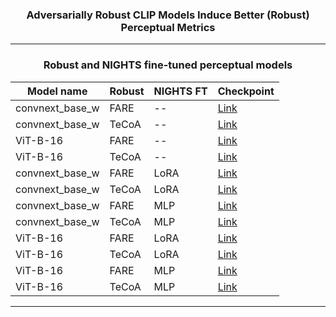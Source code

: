 <div align="center">

<h3>Adversarially Robust CLIP Models Induce Better (Robust) Perceptual Metrics</h3>
</div>

---------------------------------
<div align="center">
<h3> Robust and NIGHTS fine-tuned perceptual models</h3>
</div>

<div align="center">
	
| Model name              | Robust     | NIGHTS FT |    Checkpoint                             |
|-------------------------|------------|-------------|-------------|
| convnext_base_w | FARE  | --  |[Link](https://nc.mlcloud.uni-tuebingen.de/index.php/s/zSFgoAngcm47FZm)     |
| convnext_base_w | TeCoA  | -- | [Link](https://nc.mlcloud.uni-tuebingen.de/index.php/s/zSFgoAngcm47FZm)     |
| ViT-B-16 | FARE  | -- | [Link](https://nc.mlcloud.uni-tuebingen.de/index.php/s/zSFgoAngcm47FZm)     |
| ViT-B-16 | TeCoA  | -- | [Link](https://nc.mlcloud.uni-tuebingen.de/index.php/s/zSFgoAngcm47FZm)     |
| convnext_base_w | FARE | LoRA  | [Link](https://nc.mlcloud.uni-tuebingen.de/index.php/s/zSFgoAngcm47FZm)     |
| convnext_base_w | TeCoA | LoRA  | [Link](https://nc.mlcloud.uni-tuebingen.de/index.php/s/zSFgoAngcm47FZm)     |
| convnext_base_w | FARE | MLP  | [Link](https://nc.mlcloud.uni-tuebingen.de/index.php/s/Fb73e3i2PmWfwpN)     |
| convnext_base_w | TeCoA | MLP  | [Link](https://nc.mlcloud.uni-tuebingen.de/index.php/s/2beeHj3DZNDbswZ)     |
| ViT-B-16 | FARE | LoRA  | [Link](https://nc.mlcloud.uni-tuebingen.de/index.php/s/zSFgoAngcm47FZm)     |
| ViT-B-16 | TeCoA | LoRA  | [Link](https://nc.mlcloud.uni-tuebingen.de/index.php/s/zSFgoAngcm47FZm)     |
| ViT-B-16 | FARE | MLP  | [Link](https://nc.mlcloud.uni-tuebingen.de/index.php/s/yYSM3pd7acJGZRq)     |
| ViT-B-16 | TeCoA | MLP  | [Link](https://nc.mlcloud.uni-tuebingen.de/index.php/s/BLL8c8DbBxX8RsB)     |
-------------------------------------------------------------------------------------------------
</div>

